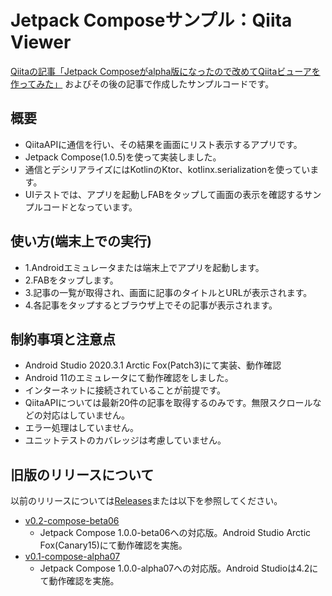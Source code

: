 # Jetpack Composeサンプル：Qiita Viewer
[Qiitaの記事「Jetpack Composeがalpha版になったので改めてQiitaビューアを作ってみた」](https://qiita.com/etctaro/items/a17681019c747f5e8b12)
およびその後の記事で作成したサンプルコードです。

## 概要
- QiitaAPIに通信を行い、その結果を画面にリスト表示するアプリです。
- Jetpack Compose(1.0.5)を使って実装しました。
- 通信とデシリアライズにはKotlinのKtor、kotlinx.serializationを使っています。
- UIテストでは、アプリを起動しFABをタップして画面の表示を確認するサンプルコードとなっています。

## 使い方(端末上での実行)
- 1.Androidエミュレータまたは端末上でアプリを起動します。
- 2.FABをタップします。
- 3.記事の一覧が取得され、画面に記事のタイトルとURLが表示されます。
- 4.各記事をタップするとブラウザ上でその記事が表示されます。

## 制約事項と注意点
- Android Studio 2020.3.1 Arctic Fox(Patch3)にて実装、動作確認
- Android 11のエミュレータにて動作確認をしました。
- インターネットに接続されていることが前提です。
- QiitaAPIについては最新20件の記事を取得するのみです。無限スクロールなどの対応はしていません。
- エラー処理はしていません。
- ユニットテストのカバレッジは考慮していません。

## 旧版のリリースについて
以前のリリースについては[Releases](https://github.com/etctaro-tech/SampleComposeQiitaViewer/releases)または以下を参照してください。

- [v0.2-compose-beta06](https://github.com/etctaro-tech/SampleComposeQiitaViewer/releases/tag/v0.2-compose-beta06)
    - Jetpack Compose 1.0.0-beta06への対応版。Android Studio Arctic Fox(Canary15)にて動作確認を実施。
- [v0.1-compose-alpha07](https://github.com/etctaro-tech/SampleComposeQiitaViewer/releases/tag/v0.1-compose-alpha07)
    - Jetpack Compose 1.0.0-alpha07への対応版。Android Studioは4.2にて動作確認を実施。